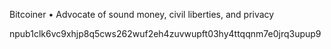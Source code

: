 Bitcoiner • Advocate of sound money, civil liberties, and privacy

npub1clk6vc9xhjp8q5cws262wuf2eh4zuvwupft03hy4ttqqnm7e0jrq3upup9
